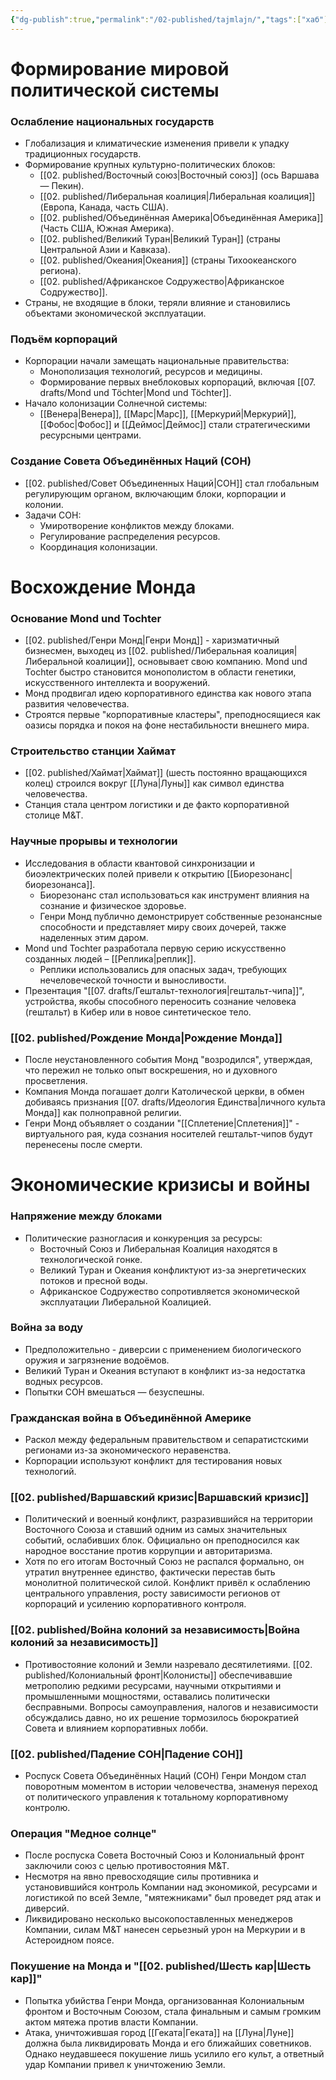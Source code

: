 ```yaml
---
{"dg-publish":true,"permalink":"/02-published/tajmlajn/","tags":["хаб"]}
---
```


# Формирование мировой политической системы

### Ослабление национальных государств
- Глобализация и климатические изменения привели к упадку традиционных государств.
- Формирование крупных культурно-политических блоков:
	- [[02. published/Восточный союз\|Восточный союз]] (ось Варшава — Пекин).
	- [[02. published/Либеральная коалиция\|Либеральная коалиция]] (Европа, Канада, часть США).
	- [[02. published/Объединённая Америка\|Объединённая Америка]] (Часть США, Южная Америка).
	- [[02. published/Великий Туран\|Великий Туран]] (страны Центральной Азии и Кавказа).
	- [[02. published/Океания\|Океания]] (страны Тихоокеанского региона).
	- [[02. published/Африканское Содружество\|Африканское Содружество]].
- Страны, не входящие в блоки, теряли влияние и становились объектами экономической эксплуатации.

### Подъём корпораций
- Корпорации начали замещать национальные правительства:
	- Монополизация технологий, ресурсов и медицины.
	- Формирование первых внеблоковых корпораций, включая [[07. drafts/Mond und Töchter\|Mond und Töchter]].
- Начало колонизации Солнечной системы:
  - [[Венера\|Венера]], [[Марс\|Марс]], [[Меркурий\|Меркурий]], [[Фобос\|Фобос]] и [[Деймос\|Деймос]] стали стратегическими ресурсными центрами.

### Создание Совета Объединённых Наций (СОН)
- [[02. published/Совет Объединенных Наций\|СОН]] стал глобальным регулирующим органом, включающим блоки, корпорации и колонии.
- Задачи СОН:
	- Умиротворение конфликтов между блоками.
	- Регулирование распределения ресурсов.
	- Координация колонизации.

# Восхождение Монда
### Основание Mond und Tochter
- [[02. published/Генри Монд\|Генри Монд]] - харизматичный бизнесмен, выходец из [[02. published/Либеральная коалиция\|Либеральной коалиции]], основывает свою компанию. Mond und Tochter быстро становится монополистом в области генетики, искусственного интеллекта и вооружений.
- Монд продвигал идею корпоративного единства как нового этапа развития человечества.
- Строятся первые "корпоративные кластеры", преподносящиеся как оазисы порядка и покоя на фоне нестабильности внешнего мира. 

### Строительство станции Хаймат
- [[02. published/Хаймат\|Хаймат]] (шесть постоянно вращающихся колец) строился вокруг [[Луна\|Луны]] как символ единства человечества.
- Станция стала центром логистики и де факто корпоративной столице M&T.

### Научные прорывы и технологии 
-  Исследования в области квантовой синхронизации и биоэлектрических полей привели к открытию [[Биорезонанс\|биорезонанса]]. 
	- Биорезонанс стал использоваться как инструмент влияния на сознание и физическое здоровье. 
	- Генри Монд публично демонстрирует собственные резонансные способности и представляет миру своих дочерей, также наделенных этим даром. 
- Mond und Tochter разработала первую серию искусственно созданных людей – [[Реплика\|реплик]]. 
	- Реплики использовались для опасных задач, требующих нечеловеческой точности и выносливости. 
- Презентация "[[07. drafts/Гештальт-технология\|гештальт-чипа]]", устройства, якобы способного переносить сознание человека (гештальт) в Кибер или в новое синтетическое тело.

### [[02. published/Рождение Монда\|Рождение Монда]]
- После неустановленного события Монд "возродился", утверждая, что пережил не только опыт воскрешения, но и духовного просветления.
- Компания Монда погашает долги Католической церкви, в обмен добиваясь признания [[07. drafts/Идеология Единства\|личного культа Монда]] как полноправной религии. 
- Генри Монд объявляет о создании "[[Сплетение\|Сплетения]]" - виртуального рая, куда сознания носителей гештальт-чипов будут перенесены после смерти.
# Экономические кризисы и войны
### Напряжение между блоками
- Политические разногласия и конкуренция за ресурсы:
	- Восточный Союз и Либеральная Коалиция находятся в технологической гонке.
	- Великий Туран и Океания конфликтуют из-за энергетических потоков и пресной воды.
	- Африканское Содружество сопротивляется экономической эксплуатации Либеральной Коалицией.
### Война за воду
- Предположительно - диверсии с применением биологического оружия и загрязнение водоёмов.
- Великий Туран и Океания вступают в конфликт из-за недостатка водных ресурсов.
- Попытки СОН вмешаться — безуспешны.
### Гражданская война в Объединённой Америке
- Раскол между федеральным правительством и сепаратистскими регионами из-за экономического неравенства.
- Корпорации используют конфликт для тестирования новых технологий.
### [[02. published/Варшавский кризис\|Варшавский кризис]]
- Политический и военный конфликт, разразившийся на территории Восточного Союза и ставший одним из самых значительных событий, ослабивших блок. Официально он преподносился как народное восстание против коррупции и авторитаризма.
- Хотя по его итогам Восточный Союз не распался формально, он утратил внутреннее единство, фактически перестав быть монолитной политической силой. Конфликт привёл к ослаблению центрального управления, росту зависимости регионов от корпораций и усилению корпоративного контроля.

### [[02. published/Война колоний за независимость\|Война колоний за независимость]] 
- Противостояние колоний и Земли назревало десятилетиями. [[02. published/Колониальный фронт\|Колонисты]] обеспечивавшие метрополию редкими ресурсами, научными открытиями и промышленными мощностями, оставались политически бесправными. Вопросы самоуправления, налогов и независимости обсуждались давно, но их решение тормозилось бюрократией Совета и влиянием корпоративных лобби.

### [[02. published/Падение СОН\|Падение СОН]]
- Роспуск Совета Объединённых Наций (СОН) Генри Мондом стал поворотным моментом в истории человечества, знаменуя переход от политического управления к тотальному корпоративному контролю.
### Операция "Медное солнце"
- После роспуска Совета Восточный Союз и Колониальный фронт заключили союз с целью противостояния M&T. 
- Несмотря на явно превосходящие силы противника и установившийся контроль Компании над экономикой, ресурсами и логистикой по всей Земле, "мятежниками" был проведет ряд атак и диверсий.
- Ликвидировано несколько высокопоставленных менеджеров Компании, силам M&T нанесен серьезный урон на Меркурии и в Астероидном поясе. 
### Покушение на Монда и "[[02. published/Шесть кар\|Шесть кар]]"
- Попытка убийства Генри Монда, организованная Колониальным фронтом и Восточным Союзом, стала финальным и самым громким актом мятежа против власти Компании. 
- Атака, уничтожившая город [[Геката\|Геката]] на [[Луна\|Луне]] должна была ликвидировать Монда и его ближайших советников. Однако неудавшееся покушение лишь усилило его культ, а ответный удар Компании привел к уничтожению Земли.
